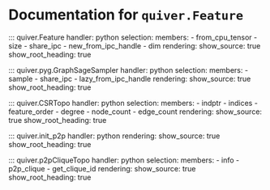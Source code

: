 # Documentation for `quiver.Feature`

::: quiver.Feature
    handler: python
    selection:
      members:
        - from_cpu_tensor
        - size
        - share_ipc
        - new_from_ipc_handle
        - dim
    rendering:
      show_source: true
      show_root_heading: true

::: quiver.pyg.GraphSageSampler
    handler: python
    selection:
        members:
            - sample
            - share_ipc
            - lazy_from_ipc_handle
    rendering:
        show_source: true
        show_root_heading: true

::: quiver.CSRTopo
    handler: python
    selection:
      members:
        - indptr
        - indices
        - feature_order
        - degree
        - node_count
        - edge_count
    rendering:
      show_source: true
      show_root_heading: true

::: quiver.init_p2p
    handler: python
    rendering:
      show_source: true
      show_root_heading: true

::: quiver.p2pCliqueTopo
    handler: python
    selection:
      members:
        - info
        - p2p_clique
        - get_clique_id
    rendering:
      show_source: true
      show_root_heading: true




